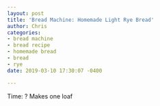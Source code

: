 ```yaml
---
layout: post
title: 'Bread Machine: Homemade Light Rye Bread'
author: Chris
categories:
- bread machine
- bread recipe
- homemade bread
- bread
- rye
date: 2019-03-10 17:30:07 -0400

---
```

Time: ? Makes one loaf